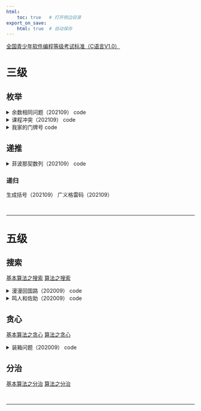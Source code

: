 ```yaml
---
html:
    toc: true   # 打开侧边目录
export_on_save:
    html: true  # 自动保存
---
```


[全国青少年软件编程等级考试标准（C语言V1.0）](https://file.qceit.org.cn/fileroot/resource/ff03c400-fee9-4f5b-a6f5-e93f8a72e79e/20200629135433696-%E5%85%A8%E5%9B%BD%E9%9D%92%E5%B0%91%E5%B9%B4%E8%BD%AF%E4%BB%B6%E7%BC%96%E7%A8%8B%E7%AD%89%E7%BA%A7%E8%80%83%E8%AF%95%E6%A0%87%E5%87%86%EF%BC%88C%E8%AF%AD%E8%A8%801%E7%BA%A7-10%E7%BA%A7%EF%BC%89-20190927.pdf)

# 三级

## 枚举

<details><summary><a href="" target="_blank"></a>余数相同问题（202109） code</summary>

<br>

**大意**

给定三个数：$a, b, c$
求 $x$，使得 $ a \% x = b \% x = c \% x $

**思路**

1. 最简单的办法，从小到大枚举 $x$。

```cpp
#include <iostream>
using namespace std;

const int N = 1e5+10;

int a, b, c;

int main(){
	cin>>a>>b>>c;
	int x=1;
	while(++x)
		if(a%x == b%x && a%x == c%x){
			cout<<x;
			break;
		}

	return 0;
}
```
</details>


<details><summary><a href="" target="_blank"></a>课程冲突（202109） code</summary>

<br>

**大意**

给定 $n$ 门课程，以及他们的开课时间 $[a, b]$，
定义冲突程度为：对于任意两门课，他们的重合天数
求，最大的冲突程度。

**思路**

1. 我们首先需要枚举所有课

2. 对于任意的两门课，求他们的冲突时间
	即，给定 $(a_1, b_1) $ 和 $(a_2, b_2)$，求他们重合的部分
	即，$min(b_1, b_2) - max(a_1, a_2)$

```cpp
#include <iostream>
using namespace std;

const int N = 1e3+10;

int a[N], b[N];
int n, ans;

int main(){
	cin>>n;
	for(int i=1; i<=n; i++) scanf("%d%d", a+i, b+i);
	
	for(int i=1; i<=n; i++)
		for(int j=1; j<=n; j++)
			ans = max(ans, min(b[i], b[j]) - max(a[i], a[j]));
	
	cout<<ans;

	return 0;
}
```
</details>


<details><summary><a href="" target="_blank"></a>我家的门牌号 code</summary>

<br>

**大意**

门牌号从 $1$ 开始编号，假定有 $i$ 家，
门牌号之和为 $1+2+3+ ... +i$，令其为 $all$，
假定我的门牌号是 $j$，存在 $all - 2*j = n$，
给定 $n$，求 $i,j$。

**思路**

1. 显然，我们不知道自己的门牌号，自己的门牌号是需要枚举求出的。

2. 我们假设，现在有 $1,2,3,4...$ 个门牌号，我们可以很轻松的求出 $all$。

3. 在求出 $all$ 之后，枚举检查，是否存在一个门牌号，使得条件成立。

```cpp
#include <iostream>
using namespace std;

const int N = 1e5+10;
int all;

int main(){
	int n; cin>>n;
	for(int i=1; ; i++){	// 门牌号之和
		all += i;			// 
		for(int j=1; j<=i; j++)
			if(all - j*2 == n){
				cout<<j<<" "<<i;
				return 0;
			}
	}

	return 0;
}
```
</details>

## 递推

<details><summary><a href="" target="_blank"></a>菲波那契数列（202109） code</summary>

**大意**

求斐波那契数列第 $a$ 个数对 $1e4$ 取模的结果


**思路**

1. 顺序求 $fib$，将结果保存下来

```cpp
#include <iostream>
using namespace std;

const int mod = 1e4;
const int N = 1e6+10;
int a[N];

int main(){
	a[1] = a[2] = 1;
	for(int i=3; i<=1000000; i++)
		a[i] = (a[i-2] + a[i-1]) % mod;

	int n; cin>>n;
	while(n--){
		int x; cin>>x;
		cout<<a[x]<<"\n";
	}

	return 0;
}
```
</details>

### 递归

生成括号（202109）
广义格雷码（202109）

<br>

---

# 五级

## 搜索

[基本算法之搜索](http://noi.openjudge.cn/ch0205/)
[算法之搜索](http://noi.openjudge.cn/ch0407/)

<details><summary><a href="" target="_blank"></a>漫漫回国路（202009） code</summary>

<br>

**大意**

给定一个 $N*N$ 大小的矩阵 $g$。
$g[i][j]$ 的含义为 $i->j$ 的花费，如果是 $-1$，则说明无法到达
现让我们求 $1->N$ 是否能到达（不考虑花费和重复到达）。

**思路**

1. 不用考虑花费，那么 $g[i][j]$ 仅有两种状态，可以到达和不可到达。

2. 直接跑一遍传递闭包就好了。

```cpp
#include <iostream>
#include <cstring>
using namespace std;

const int N = 20;

bool g[N][N];	// 1 表示可以飞
int n;

void solve(){
	memset(g, 0, sizeof g);
	cin>>n;
	for(int i=1; i<=n; i++)
		for(int j=1; j<=n; j++){
			int x; cin>>x;
			if(x>0) g[i][j] = 1;
		}

	for(int i=1; i<=n; i++)
		for(int j=1; j<=n; j++)
			for(int k=1; k<=n; k++)
				g[i][j] = g[i][j] || (g[i][k] && g[k][j]);

	if(g[1][n]) puts("YES");
	else puts("NO");

	return ;
}

int main(){
	int T; cin>>T;
	while(T--) solve();
	return 0;
}
```
</details>


<details><summary><a href="" target="_blank"></a>鸣人和佐助（202009） code</summary>

<br>

**大意**

给定一个矩阵 $g$，每个位置有四种状态
* `@` 起点
* `+` 终点
* `*` 可以花费 $0$ 代价通过
* `#` 可以花费 $1$ 代价通过

每次移动花费时间 $1$，给定初始的能量，
求从起点到终点花费的最短时间

**思路**

1. 求最短路，那么肯定是 BFS 了
	* 对于可以直接通过的点，直接拓展
	* 对于需要花费代价的点，要么拓展，要么花费 $1$ 代价拓展
	* 显然，每个点可能会二次到达，所以有必要维护一个 $dis$：到达 $i,j$ 点的最小花费

2. 因此，我们队列中的每个元素，应当有:
	* 当前位置 $x, y$
	* 当前花费时间 $w$
	* 当前剩余能量 $v$

```cpp
#define fst first
#define sed second
#include <iostream>
#include <queue>
#include <cstring>
using namespace std;

typedef pair<int, int> PII;
const int dxy[4][2] = { {-1,0},{1,0},{0,-1},{0,1} };
const int inf = 0x3f3f3f3f;
const int N = 300;

bool g[N][N];
int dis[N][N];
int m, n, t;
PII S, E;	// 起点和终点

struct one{
	int x, y;
	int w, v;
};

int main(){
	memset(dis, 0x3f, sizeof dis);
	cin>>m>>n>>t;
	for(int i=1; i<=m; i++){
		string tt; cin>>tt;
		for(int j=1; j<=n; j++){
			if(tt[j-1] == '@') S = {i, j};
			if(tt[j-1] == '+') E = {i, j}, g[i][j] = 1;
			if(tt[j-1] == '*') g[i][j] = 1;
			if(tt[j-1] == '#') g[i][j] = 0;
		}
	}

	queue<one> q; q.push({S.fst, S.sed, 0, t}), dis[S.fst][S.sed] = 0;
	
	while(q.size()){
		auto u = q.front(); q.pop();

		if(u.x == E.fst && u.y == E.sed){
			cout<<u.w;
			return 0;
		}

		for(int i=0; i<4; i++){
			int nx = u.x + dxy[i][0];
			int ny = u.y + dxy[i][1];
			if(nx < 1 || nx > m || ny < 1 || ny > n) continue;
			
			if(g[nx][ny]){	// 可以直接去

				if(dis[nx][ny] > u.w)
					q.push({nx, ny, u.w+1, u.v}), dis[nx][ny] = u.w+1;

			}else{			// 不能直接去

				if(u.v && dis[nx][ny] > u.w)
					q.push({nx, ny, u.w+1, u.v-1}), dis[nx][ny] = u.w+1;

			}
		}
	}
	
	cout<<-1;
	return 0;
}
```
</details>

## 贪心

[基本算法之贪心](http://noi.openjudge.cn/ch0206/)
[算法之贪心](http://noi.openjudge.cn/ch0406/)

<details><summary><a href="" target="_blank"></a>装箱问题（202009） code</summary>

<br>

**大意**

给定若干个 $1*1, 2*2, 3*3, 4*4, 5*5, 6*6$ 的物品，需要将其全部放入 $6*6$ 的箱子里。

求至少需要多少个箱子。

**思路**

1. 我们尝试从大的往小的放，每种物品的数量看作 $n_{6,5,4,3,2,1}$：
    * $6*6$: 需要 $n_6$ 个箱子
    * $5*5$: 需要 $n_5$ 个箱子
        * 此时，箱子中可能空位，可以放置 $(n_5 * 11)$ 个 $(1*1)$ 的物品
    * $4*4$: 需要 $n_4$ 个箱子
        * 此时，箱子中可能空位，可以放置 $(n_4 * 5)$ 个 $(2*2)$ 的物品
        * 此时，箱子中可能空位，可以放置 $max(0, n_4 * 5 - n_2)$ 个 $(1*1)$ 的物品
    * $3*3$：需要 $(n_3+3) / 4$ 个箱子
        * 如果 $n_3 \% 4==0$，不存在空位
        * 如果 $n_3 \% 4==1$，可以放置 $5$ 个 $(2*2)$ 的物品 
            * 尝试继续塞下 $max(0, 5-n_2) * 4 + 7$ 个 $(1*1)$ 的物品
        * 如果 $n_3 \% 4==2$，可以放置 $3$ 个 $(2*2)$ 的物品
            * 尝试继续塞下 $max(0, 3-n_2) * 4 + 6$ 个 $(1*1)$ 的物品
        * 如果 $n_3 \% 4==3$，可以放置 $1$ 个 $(2*2)$ 的物品
            * 尝试继续塞下 $max(0, 1-n_2) * 4 + 5$ 个 $(1*1)$ 的物品
    * $2*2$：需要 $(n_2+8) / 9$ 个箱子
        * 如果 $n_2 \% 9==0$，不存在空位
        * 否则，可以放置 $36 - 4 * n_2 \% 9$ 个 $(1*1)$ 的物品
    * $1*1$：需要 $(n_1+35) / 36$ 个箱子

```cpp
#include <iostream>
using namespace std;

const int N = 1e5+10;

int n1,n2,n3,n4,n5,n6;

void solve(){
	int ans=0;
	ans += n6;
	
	ans += n5;
	n1 = max(0, n1 - n5*11);
	
	ans += n4;
	n1 = max(0, n1 - max(0, n4*5-n2));
	n2 = max(0, n2 - n4*5);

	ans += (n3+3)/4;
	if(n3%4==1){
		n1 = max(0, n1-(max(0, 5-n2)*4+7));
		n2 = max(0, n2-5);
	}
	else if(n3%4==2){
		n1 = max(0, n1-(max(0, 3-n2)*4+6));
		n2 = max(0, n2-3);
	}
	else if(n3%4==3){
		n1 = max(0, n1-(max(0, 1-n2)*4+5));
		n2 = max(0, n2-1);
	}

	ans += (n2+8)/9;
	if(n2%9){
		n1 = max(0, n1 - max(0, 36 - 4*n2%9));
	}

	ans += (n1+35)/36;

	cout<<ans<<"\n";

	return ;
}

int main(){
	while(cin>>n1>>n2>>n3>>n4>>n5>>n6, n1||n2||n3||n4||n5||n6)
		solve();
	return 0;
}
```
</details>

## 分治

[基本算法之分治](http://noi.openjudge.cn/ch0204/)
[算法之分治](http://noi.openjudge.cn/ch0404/)




<br>

---
